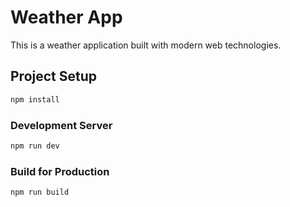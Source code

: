 # Weather App

This is a weather application built with modern web technologies.

## Project Setup

```bash
npm install
```

### Development Server

```bash
npm run dev
```

### Build for Production

```bash
npm run build
```
